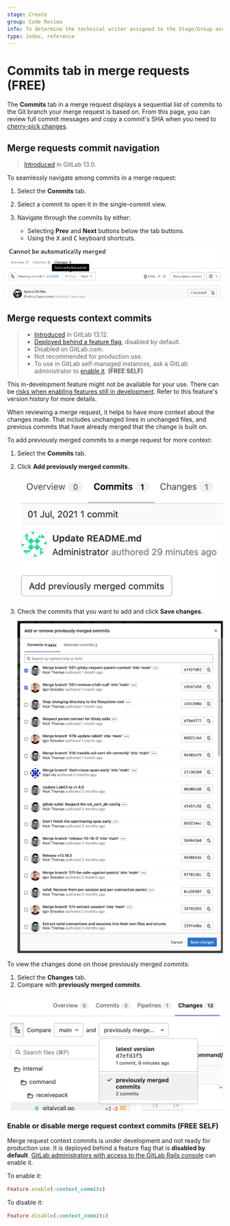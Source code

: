 ```yaml
---
stage: Create
group: Code Review
info: To determine the technical writer assigned to the Stage/Group associated with this page, see https://about.gitlab.com/handbook/engineering/ux/technical-writing/#assignments
type: index, reference
---
```


# Commits tab in merge requests **(FREE)**

The **Commits** tab in a merge request displays a sequential list of commits
to the Git branch your merge request is based on. From this page, you can review
full commit messages and copy a commit's SHA when you need to
[cherry-pick changes](cherry_pick_changes.md).

## Merge requests commit navigation

> [Introduced](https://gitlab.com/gitlab-org/gitlab/-/issues/18140) in GitLab 13.0.

To seamlessly navigate among commits in a merge request:

1. Select the **Commits** tab.
1. Select a commit to open it in the single-commit view.
1. Navigate through the commits by either:

   - Selecting **Prev** and **Next** buttons below the tab buttons.
   - Using the <kbd>X</kbd> and <kbd>C</kbd> keyboard shortcuts.

![Merge requests commit navigation](img/commit_nav_v13_11.png)

## Merge requests context commits

> - [Introduced](https://gitlab.com/gitlab-org/gitlab/-/issues/29274) in GitLab 13.12.
> - [Deployed behind a feature flag](../../feature_flags.md), disabled by default.
> - Disabled on GitLab.com.
> - Not recommended for production use.
> - To use in GitLab self-managed instances, ask a GitLab administrator to [enable it](#enable-or-disable-merge-request-context-commits). **(FREE SELF)**

This in-development feature might not be available for your use. There can be
[risks when enabling features still in development](../../feature_flags.md#risks-when-enabling-features-still-in-development).
Refer to this feature's version history for more details.

When reviewing a merge request, it helps to have more context about the changes
made. That includes unchanged lines in unchanged files, and previous commits
that have already merged that the change is built on.

To add previously merged commits to a merge request for more context:

1. Select the **Commits** tab.
1. Click **Add previously merged commits**.

   ![Add previously merged commits button](img/add_previously_merged_commits_button_v14_1.png)

1. Check the commits that you want to add and click **Save changes**.

   ![Add previously merged commits modal](img/add_previously_merged_commits_modal_v14_1.png)

To view the changes done on those previously merged commits:

1. Select the **Changes** tab.
1. Compare with **previously merged commits**.

![Previously merged commits](img/previously_merged_commits_v14_1.png)

### Enable or disable merge request context commits **(FREE SELF)**

Merge request context commits is under development and not ready for production use. It is
deployed behind a feature flag that is **disabled by default**.
[GitLab administrators with access to the GitLab Rails console](../../../administration/feature_flags.md)
can enable it.

To enable it:

```ruby
Feature.enable(:context_commits)
```

To disable it:

```ruby
Feature.disable(:context_commits)
```

